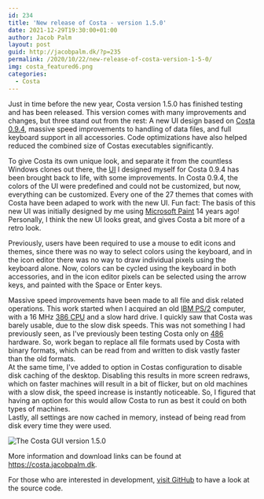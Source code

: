 ```yaml
---
id: 234
title: 'New release of Costa - version 1.5.0'
date: 2021-12-29T19:30:00+01:00
author: Jacob Palm
layout: post
guid: http://jacobpalm.dk/?p=235
permalink: /2020/10/22/new-release-of-costa-version-1-5-0/
img: costa_featured6.png
categories:
  - Costa
---
```

Just in time before the new year, Costa version 1.5.0 has finished testing and has been released. This version comes with many improvements and changes, but three stand out from the rest: A new UI design based on [Costa 0.9.4](https://costa.jacobpalm.dk/archive.html#version094), massive speed improvements to handling of data files, and full keyboard support in all accessories. Code optimizations have also helped reduced the combined size of Costas executables significantly.

To give Costa its own unique look, and separate it from the countless Windows clones out there, the [UI](https://en.wikipedia.org/wiki/Graphical_user_interface) I designed myself for Costa 0.9.4 has been brought back to life, with some improvements. In Costa 0.9.4, the colors of the UI were predefined and could not be customized, but now, everything can be customized. Every one of the 27 themes that comes with Costa have been adaped to work with the new UI. Fun fact: The basis of this new UI was initially designed by me using [Microsoft Paint](https://en.wikipedia.org/wiki/Microsoft_Paint) 14 years ago!\
Personally, I think the new UI looks great, and gives Costa a bit more of a retro look.

Previously, users have been required to use a mouse to edit icons and themes, since there was no way to select colors using the keyboard, and in the icon editor there was no way to draw individual pixels using the keyboard alone. Now, colors can be cycled using the keyboard in both accessories, and in the icon editor pixels can be selected using the arrow keys, and painted with the Space or Enter keys.

Massive speed improvements have been made to all file and disk related operations. This work started when I acquired an old [IBM PS/2](https://en.wikipedia.org/wiki/IBM_PS/2) computer, with a 16 MHz [386 CPU](https://en.wikipedia.org/wiki/I386) and a slow hard drive. I quickly saw that Costa was barely usable, due to the slow disk speeds. This was not something I had previously seen, as I've previously been testing Costa only on [486](https://en.wikipedia.org/wiki/I486) hardware. So, work began to replace all file formats used by Costa with binary formats, which can be read from and written to disk vastly faster than the old formats.\
At the same time, I've added to option in Costas configuration to disable disk caching of the desktop. Disabling this results in more screen redraws, which on faster machines will result in a bit of flicker, but on old machines with a slow disk, the speed increase is instantly noticeable. So, I figured that having an option for this would allow Costa to run as best it could on both types of machines.\
Lastly, all settings are now cached in memory, instead of being read from disk every time they were used.

![The Costa GUI version 1.5.0]({{site.baseurl}}/assets/img/150.png)

More information and download links can be found at <https://costa.jacobpalm.dk>.

For those who are interested in development, [visit GitHub](https://github.com/jacobpalm/costa) to have a look at the source code.